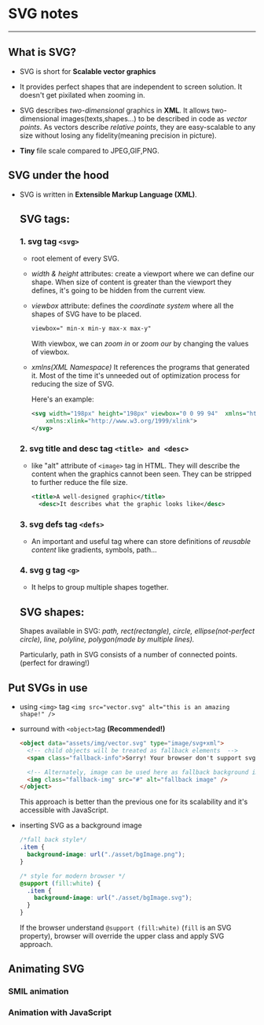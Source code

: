 # SVG notes

---

## What is SVG?

- SVG is short for **Scalable vector graphics**
- It provides perfect shapes that are independent to screen solution. It doesn't get pixilated when zooming in.

- SVG describes _two-dimensional_ graphics in **XML**. It allows two-dimensional images(texts,shapes...) to be described in code as _vector points_. As vectors describe _relative points_, they are easy-scalable to any size without losing any fidelity(meaning precision in picture).
- **Tiny** file scale compared to JPEG,GIF,PNG.

## SVG under the hood

- SVG is written in **Extensible Markup Language (XML)**.

  ## SVG tags:

  ### 1. svg tag `<svg>`

  - root element of every SVG.
  - _width & height_ attributes: create a viewport where we can define our shape. When size of content is greater than the viewport they defines, it's going to be hidden from the current view.
  - _viewbox_ attribute: defines the _coordinate system_ where all the shapes of SVG have to be placed.

    ```txt
    viewbox=" min-x min-y max-x max-y"
    ```

    With viewbox, we can _zoom in_ or _zoom our_ by changing the values of viewbox.

  - _xmlns(XML Namespace)_ It references the programs that generated it. Most of the time it's unneeded out of optimization process for reducing the size of SVG.

    Here's an example:

    ```xml
    <svg width="198px" height="198px" viewbox="0 0 99 94"  xmlns="http://www.w3.org/2000/svg"
        xmlns:xlink="http://www.w3.org/1999/xlink">
    </svg>
    ```

  ### 2. svg title and desc tag `<title> and <desc>`

  - like "alt" attribute of `<image>` tag in HTML. They will describe the content when the graphics cannot been seen. They can be stripped to further reduce the file size.

    ```xml
    <title>A well-designed graphic</title>
      <desc>It describes what the graphic looks like</desc>
    ```

  ### 3. svg defs tag `<defs>`

  - An important and useful tag where can store definitions of _reusable content_ like gradients, symbols, path...

  ### 4. svg g tag `<g>`

  - It helps to group multiple shapes together.

  ## SVG shapes:

  Shapes available in SVG: _path, rect(rectangle), circle, ellipse(not-perfect circle), line, polyline, polygon(made by multiple lines)._

  Particularly, path in SVG consists of a number of connected points. (perfect for drawing!)

## Put SVGs in use

- using `<img>` tag
  `<img src="vector.svg" alt="this is an amazing shape!" />`
- surround with `<object>`tag **(Recommended!)**

  ```html
  <object data="assets/img/vector.svg" type="image/svg+xml">
    <!-- child objects will be treated as fallback elements  -->
    <span class="fallback-info">Sorry! Your browser don't support svg😢</span>

    <!-- Alternately, image can be used here as fallback background image -->
    <img class="fallback-img" src="#" alt="fallback image" />
  </object>
  ```

  This approach is better than the previous one for its scalability and it's accessible with JavaScript.

- inserting SVG as a background image

  ```css
  /*fall back style*/
  .item {
    background-image: url("./asset/bgImage.png");
  }

  /* style for modern browser */
  @support (fill:white) {
    .item {
      background-image: url("./asset/bgImage.svg");
    }
  }
  ```

  If the browser understand `@support (fill:white)` (`fill` is an SVG property), browser will override the upper class and apply SVG approach.

## Animating SVG

### SMIL animation

### Animation with JavaScript
